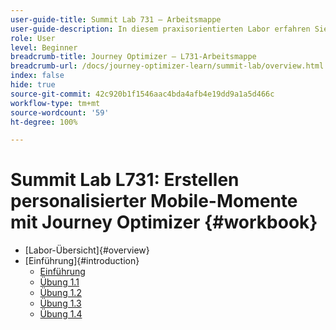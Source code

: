 ```yaml
---
user-guide-title: Summit Lab 731 – Arbeitsmappe
user-guide-description: In diesem praxisorientierten Labor erfahren Sie, wie Sie eine kanalübergreifende Marketing-Strategie implementieren, die In-App-, Push-Benachrichtigungen, SMS- und E-Mail-Messaging-Kampagnen und -Journeys in Adobe Journey Optimizer umfasst.
role: User
level: Beginner
breadcrumb-title: Journey Optimizer – L731-Arbeitsmappe
breadcrumb-url: /docs/journey-optimizer-learn/summit-lab/overview.html
index: false
hide: true
source-git-commit: 42c920b1f1546aac4bda4afb4e19dd9a1a5d466c
workflow-type: tm+mt
source-wordcount: '59'
ht-degree: 100%

---
```



# Summit Lab L731: Erstellen personalisierter Mobile-Momente mit Journey Optimizer {#workbook}

+ [Labor-Übersicht]{#overview}
+ [Einführung]{#introduction}
   + [Einführung](/help/summit/l731-lab-workbook/Introduction/introduction.md)
   + [Übung 1.1](/help/summit/l731-lab-workbook/Introduction/exercise-1-1.md)
   + [Übung 1.2](/help/summit/l731-lab-workbook/Introduction/exercise-1-2.md)
   + [Übung 1.3](/help/summit/l731-lab-workbook/Introduction/exercise-1-3.md)
   + [Übung 1.4](/help/summit/l731-lab-workbook/Introduction/exercise-1-4.md)
